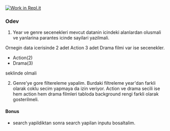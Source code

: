[![Work in Repl.it](https://classroom.github.com/assets/work-in-replit-14baed9a392b3a25080506f3b7b6d57f295ec2978f6f33ec97e36a161684cbe9.svg)](https://classroom.github.com/online_ide?assignment_repo_id=4127906&assignment_repo_type=AssignmentRepo)
### Odev

1. Year ve genre secenekleri mevcut datanin icindeki alanlardan olusmali ve yanlarina parantes icinde sayilari yazilmali.

Ornegin data icerisinde 2 adet Action 3 adet Drama filmi var ise secenekler.

- Action(2)
- Drama(3)

seklinde olmali


2. Genre'ye gore filtereleme yapalim. Burdaki filtreleme year'dan farkli olarak 
coklu secim yapmaya da izin veriyor. Action ve drama secili ise hem action hem drama filmleri tabloda background rengi farkli olarak gosterilmeli.
   

#### Bonus
- search yapildiktan sonra search yapilan inputu bosaltalim.
